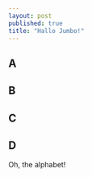 ```yaml
---
layout: post
published: true
title: "Hallo Jumbo!"
---
```


## A

## B
## C
## D

Oh, the alphabet!
